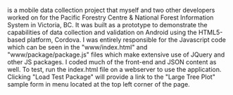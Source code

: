 is a mobile data collection project that myself and two other developers worked on for the Pacific Forestry Centre & National Forest Information System in Victoria, BC. It was built as a prototype to demonstrate the capabilities of data collection and validation on Android using the HTML5-based platform, Cordova. I was entirely responsible for the Javascript code which can be seen in the "www/index.html" and "www/package/package.js" files which make extensive use of JQuery and other JS packages. I coded much of the front-end and JSON content as well. To test, run the index.html file on a webserver to use the application. Clicking "Load Test Package" will provide a link to the "Large Tree Plot" sample form in menu located at the top left corner of the page.